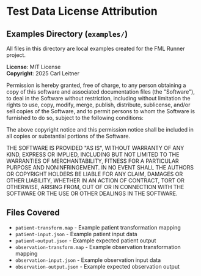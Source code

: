 # Test Data License Attribution

## Examples Directory (`examples/`)

All files in this directory are local examples created for the FML Runner project.

**License**: MIT License  
**Copyright**: 2025 Carl Leitner  

Permission is hereby granted, free of charge, to any person obtaining a copy of this software and associated documentation files (the "Software"), to deal in the Software without restriction, including without limitation the rights to use, copy, modify, merge, publish, distribute, sublicense, and/or sell copies of the Software, and to permit persons to whom the Software is furnished to do so, subject to the following conditions:

The above copyright notice and this permission notice shall be included in all copies or substantial portions of the Software.

THE SOFTWARE IS PROVIDED "AS IS", WITHOUT WARRANTY OF ANY KIND, EXPRESS OR IMPLIED, INCLUDING BUT NOT LIMITED TO THE WARRANTIES OF MERCHANTABILITY, FITNESS FOR A PARTICULAR PURPOSE AND NONINFRINGEMENT. IN NO EVENT SHALL THE AUTHORS OR COPYRIGHT HOLDERS BE LIABLE FOR ANY CLAIM, DAMAGES OR OTHER LIABILITY, WHETHER IN AN ACTION OF CONTRACT, TORT OR OTHERWISE, ARISING FROM, OUT OF OR IN CONNECTION WITH THE SOFTWARE OR THE USE OR OTHER DEALINGS IN THE SOFTWARE.

## Files Covered

- `patient-transform.map` - Example patient transformation mapping
- `patient-input.json` - Example patient input data  
- `patient-output.json` - Example expected patient output
- `observation-transform.map` - Example observation transformation mapping
- `observation-input.json` - Example observation input data
- `observation-output.json` - Example expected observation output